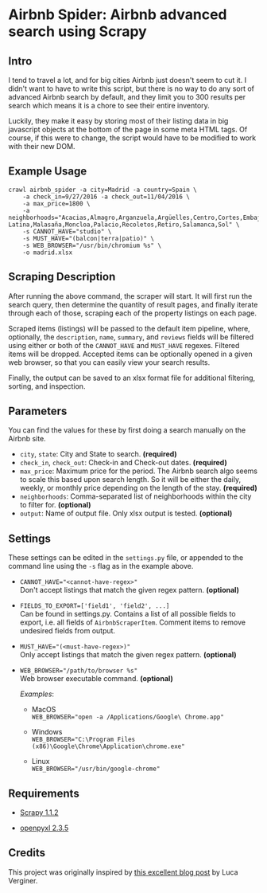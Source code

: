 # Airbnb Spider: Airbnb advanced search using Scrapy 

## Intro

I tend to travel a lot, and for big cities Airbnb just doesn't seem to
cut it. I didn't want to have to write this script, but there is no way
to do any sort of advanced Airbnb search by default, and they limit you
to 300 results per search which means it is a chore to see their 
entire inventory. 

Luckily, they make it easy by storing most of their listing data in big 
javascript objects at the bottom of the page in some meta HTML tags. Of 
course, if this were to change, the script would have to be modified to 
work with their new DOM.


## Example Usage

```
crawl airbnb_spider -a city=Madrid -a country=Spain \
    -a check_in=9/27/2016 -a check_out=11/04/2016 \
    -a max_price=1800 \
    -a neighborhoods="Acacias,Almagro,Arganzuela,Argüelles,Centro,Cortes,Embajadores,Imperial,Jerónimos,La Latina,Malasaña,Moncloa,Palacio,Recoletos,Retiro,Salamanca,Sol" \ 
    -s CANNOT_HAVE="studio" \
    -s MUST_HAVE="(balcon|terra|patio)" \
    -s WEB_BROWSER="/usr/bin/chromium %s" \
    -o madrid.xlsx 
```

## Scraping Description

After running the above command, the scraper will start. It will first 
run the search query, then determine the quantity of result pages, and
finally iterate through each of those, scraping each of the property 
listings on each page.

Scraped items (listings) will be passed to the default item pipeline,
where, optionally, the `description`, `name`, `summary`, and `reviews` 
fields will be filtered using either or both of the `CANNOT_HAVE` and 
`MUST_HAVE` regexes. Filtered items will be dropped. Accepted items 
can be optionally opened in a given web browser, so that you can easily 
view your search results.

Finally, the output can be saved to an xlsx format file for additional
filtering, sorting, and inspection.


## Parameters

You can find the values for these by first doing a search manually on 
the Airbnb site. 

* `city`, `state`: City and State to search. **(required)** 
* `check_in`, `check_out`: Check-in and Check-out dates. **(required)** 
* `max_price`: Maximum price for the period. The Airbnb search algo seems
  to scale this based upon search length. So it will be either the
  daily, weekly, or monthly price depending on the length of the stay. 
  **(required)**
* `neighborhoods`: Comma-separated list of neighborhoods within the city
  to filter for. **(optional)**
* `output`: Name of output file. Only xlsx output is tested. 
  **(optional)**

         
## Settings

These settings can be edited in the `settings.py` file, or appended to 
the command line using the `-s` flag as in the example above.

* `CANNOT_HAVE="<cannot-have-regex>"`  
  Don't accept listings that match the given regex pattern. 
  **(optional)**
  
* `FIELDS_TO_EXPORT=['field1', 'field2', ...]`  
  Can be found in settings.py. Contains a list of all possible fields to 
  export, i.e. all fields of `AirbnbScraperItem`. Comment items to 
  remove undesired fields from output.
  
* `MUST_HAVE="(<must-have-regex>)"`  
  Only accept listings that match the given regex pattern. 
  **(optional)**

* `WEB_BROWSER="/path/to/browser %s"`  
  Web browser executable command. **(optional)**  
    
  *Examples*:
  - MacOS  
  `WEB_BROWSER="open -a /Applications/Google\ Chrome.app"`

  - Windows  
  `WEB_BROWSER="C:\Program Files (x86)\Google\Chrome\Application\chrome.exe"`
    
  - Linux  
  `WEB_BROWSER="/usr/bin/google-chrome"`


## Requirements

* [Scrapy 1.1.2](http://scrapy.org/)

* [openpyxl 2.3.5](https://openpyxl.readthedocs.io/en/default/#installation)


## Credits

This project was originally inspired by 
[this excellent blog post](http://www.verginer.eu/blog/web-scraping-airbnb/) 
by Luca Verginer.